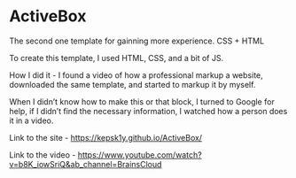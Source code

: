 # ActiveBox
The second one template for gainning more experience. CSS + HTML

To create this template, I used HTML, CSS, and a bit of JS.

How I did it - I found a video of how a professional markup a website, downloaded the same template, and started to markup it by myself.

When I didn’t know how to make this or that block, I turned to Google for help, if I didn’t find the necessary information, I watched how a person does it in a video.

Link to the site - https://kepsk1y.github.io/ActiveBox/

Link to the video - https://www.youtube.com/watch?v=b8K_iowSriQ&ab_channel=BrainsCloud
